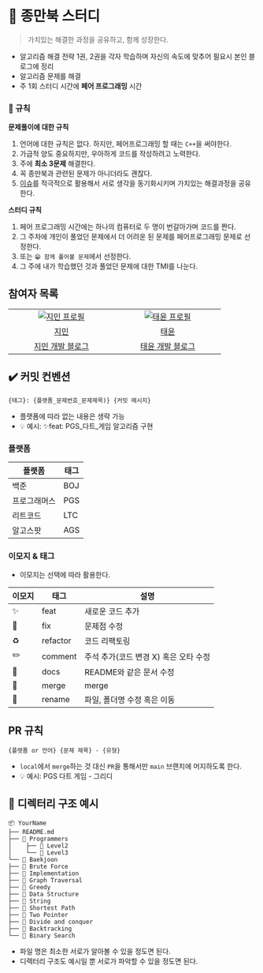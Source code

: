 # 📖 종만북 스터디 
> 가치있는 해결한 과정을 공유하고, 함께 성장한다.

- 알고리즘 해결 전략 1권, 2권을 각자 학습하며 자신의 속도에 맞추어 필요시 본인 블로그에 정리
- 알고리즘 문제를 해결
- 주 1회 스터디 시간에 **페어 프로그래밍** 시간

### 👀 규칙
**문제풀이에 대한 규칙**
1. 언어에 대한 규칙은 없다. 하지만, 페어프로그래밍 할 때는 `C++`을 써야한다.
2. 가급적 양도 중요하지만, 우아하게 코드를 작성하려고 노력한다.
3. 주에 **최소 3문제** 해결한다.
4. 꼭 종만북과 관련된 문제가 아니더라도 괜찮다.
5. [이슈](https://github.com/stopmin/Algorithmic-Problem-Solving-Strategies/issues)를 적극적으로 활용해서 서로 생각을 동기화시키며 가치있는 해결과정을 공유한다.

**스터디 규칙**
1. 페어 프로그래밍 시간에는 하나의 컴퓨터로 두 명이 번갈아가며 코드를 짠다.
2. 그 주차에 개인이 풀었던 문제에서 더 어려운 된 문제를 페어프로그래밍 문제로 선정한다.
3. 또는 `😁 함께 풀어볼 문제`에서 선정한다.
4. 그 주에 내가 학습했던 것과 풀었던 문제에 대한 TMI를 나눈다.


## 참여자 목록
<table>
  <tr>
    <td align="center" width="200px">
      <a href="https://github.com/stopmin" target="_blank">
        <img src="https://avatars.githubusercontent.com/u/108014449?v=4" alt="지민 프로필" />
      </a>
    </td>
    <td align="center" width="200px">
      <a href="https://github.com/pykido" target="_blank">
        <img src="https://avatars.githubusercontent.com/u/77539625?v=4" alt="태윤 프로필" />
      </a>
    </td>
  </tr>
  <tr>
    <td align="center">
      <a href="https://github.com/stopmin" target="_blank">
        지민
      </a>
    </td>
    <td align="center">
      <a href="https://github.com/pikydo" target="_blank">
        태윤
      </a>
    </td>
  </tr>
<tr>
    <td align="center">
      <a href="https://stopmin.tistory.com" target="_blank">
        지민 개발 블로그
      </a>
    </td>
    <td align="center">
      <a href="https://animoto1.tistory.com" target="_blank">
        태윤 개발 블로그
      </a>
    </td>
  </tr>
</table>

## ✔️ 커밋 컨벤션
```
{태그}: {플랫폼_문제번호_문제제목)} {커밋 메시지}
```
- 플랫폼에 따라 없는 내용은 생략 가능
- 💡 예시: ✨feat: PGS_다트_게임 알고리즘 구현


### 플랫폼
| 플랫폼    | 태그  |
|--------|-----|
| 백준     | BOJ |
| 프로그래머스 | PGS |
| 리트코드   | LTC |
| 알고스팟   | AGS |

### 이모지 & 태그
- 이모지는 선택에 따라 활용한다.

| 이모지 | 태그      | 설명                      |
|------|---------|-------------------------|
| ✨   | feat    | 새로운 코드 추가               |
| 🐛   | fix     | 문제점 수정                  |
| ♻️    | refactor | 코드 리팩토링                 |
| ✏️   | comment | 주석 추가(코드 변경 X) 혹은 오타 수정 |
| 📝   | docs    | README와 같은 문서 수정        |
| 🔀   | merge   | merge                   |
| 🚚   | rename  | 파일, 폴더명 수정 혹은 이동        |


## PR 규칙
```
{플랫폼 or 언어} {문제 제목} - {유형}
```
- `local`에서 `merge`하는 것 대신 `PR`을 통해서만 `main` 브랜치에 머지하도록 한다.
- 💡 예시: PGS 다트 게임 - 그리디

## 📁 디렉터리 구조 예시
```
📦 YourName
├── README.md
├── 📁 Programmers
│    ├── 📁 Level2
│    └── 📁 Level3
└── 📁 Baekjoon
├── 📁 Brute Force
├── 📁 Implementation
├── 📁 Graph Traversal
├── 📁 Greedy
├── 📁 Data Structure
├── 📁 String
├── 📁 Shortest Path
├── 📁 Two Pointer
├── 📁 Divide and conquer
├── 📁 Backtracking
└── 📁 Binary Search
```
- 파일 명은 최소한 서로가 알아볼 수 있을 정도면 된다. 
- 디렉터리 구조도 예시일 뿐 서로가 파악할 수 있을 정도면 된다.